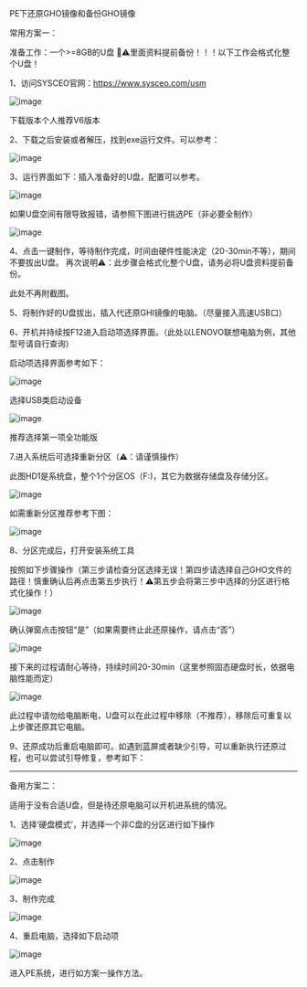 PE下还原GHO镜像和备份GHO镜像

常用方案一：

准备工作：一个>=8GB的U盘 📢⚠️里面资料提前备份！！！以下工作会格式化整个U盘！

1、访问SYSCEO官网：https://www.sysceo.com/usm
   
   ![image](https://github.com/HFMisc/anxiaohundemao/assets/45294062/474b49b0-3cef-4431-a669-7ffaf9625948)
   
   下载版本个人推荐V6版本

2、下载之后安装或者解压，找到exe运行文件。可以参考：

   ![image](https://github.com/HFMisc/anxiaohundemao/assets/45294062/573741c8-a3a9-44e5-8776-9f8da78b3540)
   
3、运行界面如下：插入准备好的U盘，配置可以参考。

   ![image](https://github.com/HFMisc/anxiaohundemao/assets/45294062/072bc09b-5987-4d8e-9384-ba48cdfd664c)

   如果U盘空间有限导致报错，请参照下图进行挑选PE（非必要全制作）
   
   ![image](https://github.com/HFMisc/anxiaohundemao/assets/45294062/818630c9-c3ff-4d60-8cf8-76b240b35259)

   
4、点击一键制作，等待制作完成，时间由硬件性能决定（20-30min不等），期间不要拔出U盘。 再次说明⚠️：此步骤会格式化整个U盘，请务必将U盘资料提前备份。

   此处不再附截图。

5、将制作好的U盘拔出，插入代还原GHI镜像的电脑。（尽量接入高速USB口）

6、开机并持续按F12进入启动项选择界面。（此处以LENOVO联想电脑为例，其他型号请自行查询）

   启动项选择界面参考如下：
   
   ![image](https://github.com/HFMisc/anxiaohundemao/assets/45294062/82647596-3d16-4fac-947e-dbc9884e66d9)
   
   选择USB类启动设备
   
   ![image](https://github.com/HFMisc/anxiaohundemao/assets/45294062/84d471dd-75b5-4fe0-98d4-8ea7b4ed3753)
   
   推荐选择第一项全功能版
   
7.进入系统后可选择重新分区（⚠️：请谨慎操作）

  此图HD1是系统盘，整个1个分区OS（F:)，其它为数据存储盘及存储分区。
  
  ![image](https://github.com/HFMisc/anxiaohundemao/assets/45294062/d18c878e-9b33-420d-9198-aa5d05ddfad6)
  
  如需重新分区推荐参考下图：
  
  ![image](https://github.com/HFMisc/anxiaohundemao/assets/45294062/be3a3d88-c7df-49d0-b130-eb18510f336e)

8、分区完成后，打开安装系统工具

   按照如下步骤操作（第三步请检查分区选择无误！第四步请选择自己GHO文件的路径！慎重确认后再点击第五步执行！⚠️第五步会将第三步中选择的分区进行格式化操作！）
   
   ![image](https://github.com/HFMisc/anxiaohundemao/assets/45294062/e0e113d9-c61d-4c8e-bc99-f6ffcb8b547e)

   确认弹窗点击按钮“是”（如果需要终止此还原操作，请点击“否”）

   ![image](https://github.com/HFMisc/anxiaohundemao/assets/45294062/ae604971-2e2b-40a8-9dbb-4718a0c8bae3)

   接下来的过程请耐心等待，持续时间20-30min（这里参照固态硬盘时长，依据电脑性能而定）

   ![image](https://github.com/HFMisc/anxiaohundemao/assets/45294062/183693fb-5071-452a-b83a-2f8e56bb3ff6)

   此过程中请勿给电脑断电，U盘可以在此过程中移除（不推荐），移除后可重复以上步骤还原其它电脑。
   
9、还原成功后重启电脑即可。如遇到蓝屏或者缺少引导，可以重新执行还原过程，也可以尝试引导修复，参考如下：

----------------------------------------------------------------------------------------------------------------------------


备用方案二：

适用于没有合适U盘，但是待还原电脑可以开机进系统的情况。

1、选择‘硬盘模式’，并选择一个非C盘的分区进行如下操作

![image](https://github.com/HFMisc/anxiaohundemao/assets/45294062/2db44dcd-e0c0-455a-bbb7-ebdd782350de)

2、点击制作

![image](https://github.com/HFMisc/anxiaohundemao/assets/45294062/3315a76e-b4f8-4419-a1e1-49b10bed43bd)

3、制作完成

![image](https://github.com/HFMisc/anxiaohundemao/assets/45294062/bf1ae513-541a-4c0f-9435-1c180c80537e)

4、重启电脑，选择如下启动项

![image](https://github.com/HFMisc/anxiaohundemao/assets/45294062/4f649339-6535-4777-874b-6de21899391a)

进入PE系统，进行如方案一操作方法。






   
   


   

   

  


